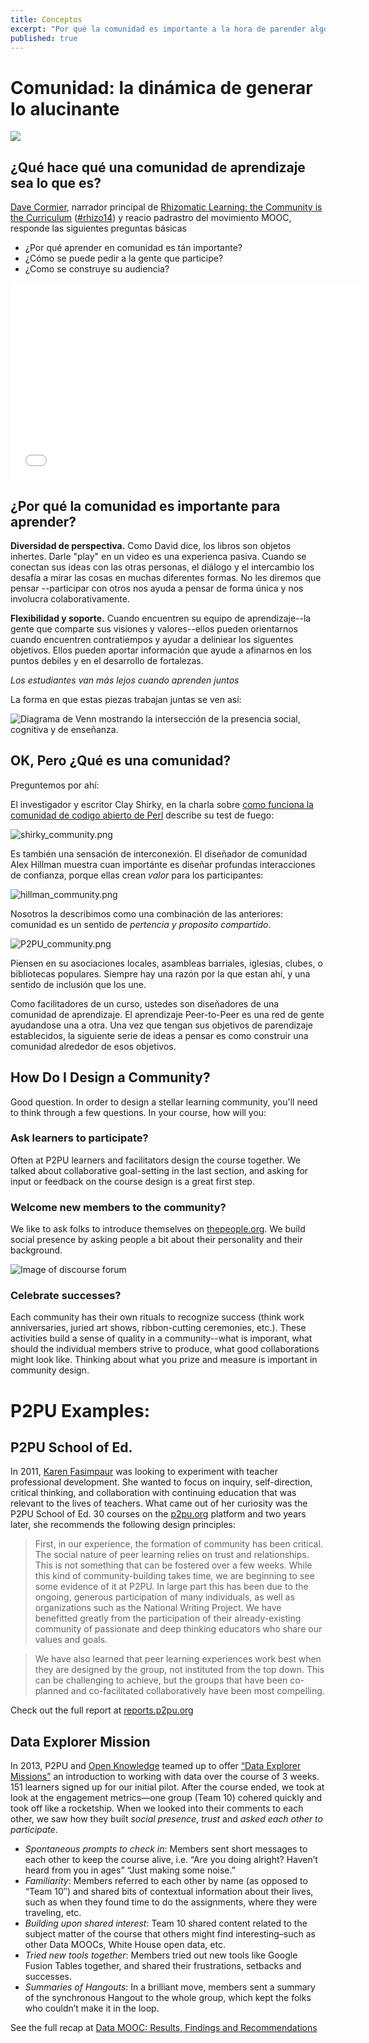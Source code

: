 ```yaml
---
title: Conceptos
excerpt: "Por qué la comunidad es importante a la hora de parender algo nuevo, qué hace que una comunidad sea robusta y motivante, y comience a co-diseñar su curso."
published: true
---
```

<!--
# Community: the Dynamics of Generating Awesome

![]({{site.baseurl}}/img/community.jpg)

## What Does a Learning Community Look Like?
[Dave Cormier](http://davecormier.com/), lead raconteur of [Rhizomatic Learning: the Community is the Curriculum](https://p2pu.org/en/courses/882/rhizomatic-learning-the-community-is-the-curriculum/) ([#rhizo14](https://twitter.com/search?q=rhizo14&src=typd)) and reluctant stepfather of the MOOC movement, answers the following core questions:

- Why is learning in community important?
- How do you ask people to participate?
- How did you build with your audience?

<iframe width="560" height="315" src="//www.youtube.com/embed/c4KM9QgfOXA" frameborder="0" allowfullscreen></iframe>
-->
# Comunidad: la dinámica de generar lo alucinante

![]({{site.baseurl}}/img/community.jpg)

## ¿Qué hace qué una comunidad de aprendizaje sea lo que es?
[Dave Cormier](http://davecormier.com/), narrador principal de [Rhizomatic Learning: the Community is the Curriculum](https://p2pu.org/en/courses/882/rhizomatic-learning-the-community-is-the-curriculum/) ([#rhizo14](https://twitter.com/search?q=rhizo14&src=typd)) y reacio padrastro del movimiento MOOC, responde las siguientes preguntas básicas

- ¿Por qué aprender en comunidad es tán importante?
- ¿Cómo se puede pedir a la gente que participe?
- ¿Como se construye su audiencia?

<iframe width="560" height="315" src="//www.youtube.com/embed/c4KM9QgfOXA" frameborder="0" allowfullscreen></iframe>

<!--
## Why does Community Matter for Learning?

**Diversity of perspectives.** As Dave said, books are inert objects. Pushing "play" on a video is one passive experience. When you engage ideas with other people, the dialogue and exchanges challenge you to look at things several different ways. We won't tell you what to think--engaging others helps us think uniquely and engage collaboratively.

**Support and stretch.** When you find your learning crew--the folks who share your vision and your values--they can buoy you up when you encounter setbacks and help you set the next goalpost. They can deliver feedback that helps you hone in on weaknesses or develop strengths. 

*Learners go farther when they learn together.*

The way we see it, any online learning experience consists of three parts:

- Social presence (that you have a crew & we're in it together)
- Cognitive presence (ideas & content)
- Teaching presence (feedback & questions)

The way those pieces work together looks like this:

![Venn diagram showing the intersection of social presence, cognitive presence and teaching presence.]({{site.baseurl}}/img/community-diagram.jpg)

In this part of the course, we’ll talk about “social presence” (or community), and how to build one around your learning goals. 
-->
## ¿Por qué la comunidad es importante para aprender?

**Diversidad de perspectiva.** Como David dice, los libros son objetos inhertes. Darle "play" en un video es una experienca pasiva. Cuando se conectan sus ideas con las otras personas, el diálogo y el intercambio los desafía a mirar las cosas en muchas diferentes formas. No les diremos que pensar --participar con otros nos ayuda a pensar de forma única y nos involucra colaborativamente.

**Flexibilidad y soporte.** Cuando encuentren su equipo de aprendizaje--la gente que comparte sus visiones y valores--ellos pueden orientarnos cuando encuentren contratiempos y ayudar a deliniear los siguentes objetivos. Ellos pueden aportar información que ayude a afinarnos en los puntos debiles y en el desarrollo de fortalezas.

*Los estudiantes van más lejos cuando aprenden juntos*

La forma en que estas piezas trabajan juntas se ven así:

![Diagrama de Venn mostrando la intersección de la presencia social, cognitiva y de enseñanza.]({{site.baseurl}}/img/community-diagram.png)

<!--
## OK, But What’s Community?

Let's ask around:

Scholar and writer Clay Shirky, in describing [how the open source community Perl works](https://www.youtube.com/watch?v=Xe1TZaElTAs) described his litmus test: 

![shirky community.png](/img/shirky%20community.png)

It's also a sense of interconnectedness. Community designer Alex Hillman shows how important it is to design for deep, trusting interactions, because they create *value* for the participants:

![hillman community.png](/img/hillman%20community.png)

We describe it as a combination of the above: community is a sense of *shared purpose and belonging*. 

![P2PU community.png](/img/P2PU%20community.png)

Think about your local PTA, block party organization, church, book club or alumni association. There’s always a reason that you’re there, and a sense that you’re included. 

As a course facilitator, you are designing a learning community. Peer-to-peer learning is a network of people helping each other. Once you have your learning goals established, the next series of ideas to think about is how to build a community around those goals. 
-->

## OK, Pero ¿Qué es una comunidad?

Preguntemos por ahí:

El investigador y escritor Clay Shirky, en la charla sobre [como funciona la comunidad de codigo abierto de Perl](https://www.youtube.com/watch?v=Xe1TZaElTAs) describe su test de fuego: 

![shirky_community.png](/img/shirky_community.png)

Es también una sensación de interconexión. El diseñador de comunidad Alex Hillman muestra cuan importánte es diseñar profundas interacciones de confianza, porque ellas crean *valor* para los participantes:

![hillman_community.png](/img/hillman_community.png)

Nosotros la describimos como una combinación de las anteriores: comunidad es un sentido de *pertencia y proposito compartido*. 

![P2PU_community.png](/img/P2PU_community.png)

Piensen en su asociaciones locales, asambleas barriales, iglesias, clubes, o bibliotecas populares. Siempre hay una razón por la que estan ahí, y una sentido de inclusión que los une. 

Como facilitadores de un curso, ustedes son diseñadores de una comunidad de aprendizaje. El aprendizaje Peer-to-Peer es una red de gente ayudandose una a otra. Una vez que tengan sus objetivos de parendizaje establecidos, la siguiente serie de ideas a pensar es como construir una comunidad alrededor de esos objetivos.

## How Do I Design a Community?
Good question. In order to design a stellar learning community, you'll need to think through a few questions. In your course, how will you:

### Ask learners to participate?
Often at P2PU learners and facilitators design the course together. We talked about collaborative goal-setting in the last section, and asking for input or feedback on the course design is a great first step. 

### Welcome new members to the community?
We like to ask folks to introduce themselves on [thepeople.org](http://thepeople.p2pu.org/t/please-introduce-yourself/28). We build social presence by asking people a bit about their personality and their background. 

![Image of discourse forum]({{site.baseurl}}/img/discourse.png)

### Celebrate successes?
Each community has their own rituals to recognize success (think work anniversaries, juried art shows, ribbon-cutting ceremonies, etc.). These activities build a sense of quality in a community--what is imporant, what should the individual members strive to produce, what good collaborations might look like. Thinking about what you prize and measure is important in community design. 


# P2PU Examples: 

## P2PU School of Ed.
In 2011, [Karen Fasimpaur](https://twitter.com/kfasimpaur) was looking to experiment with teacher professional development. She wanted to focus on  inquiry, self-direction, critical thinking, and collaboration with continuing education that was relevant to the lives of teachers. What came out of her curiosity was the P2PU School of Ed. 30 courses on the [p2pu.org](https://p2pu.org/en/) platform and two years later, she recommends the following design principles:

>First, in our experience, the formation of community has been critical. The social nature of peer learning relies on trust and relationships. This is not something that can be fostered over a few weeks. While this kind of community-building takes time, we are beginning to see some evidence of it at P2PU. In large part this has been due to the ongoing, generous participation of many individuals, as well as organizations such as the National Writing Project. We have benefitted greatly from the participation of their already-existing community of passionate and deep thinking educators who share our values and goals.

>We have also learned that peer learning experiences work best when they are designed by the group, not instituted from the top down. This can be challenging to achieve, but the groups that have been co-planned and co-facilitated collaboratively have been most compelling.

Check out the full report at [reports.p2pu.org](http://reports.p2pu.org/reports/school_of_ed/soe_index.html)

## Data Explorer Mission

In 2013, P2PU and [Open Knowledge](http://us.okfn.org/) teamed up to offer [“Data Explorer Missions”](http://schoolofdata.org/datamooc/) an introduction to working with data over the course of 3 weeks. 151 learners signed up for our initial pilot. After the course ended, we took at look at the engagement metrics—one group (Team 10) cohered quickly and took off like a rocketship. When we looked into their comments to each other, we saw how they built *social presence*, *trust* and *asked each other to participate*.

- *Spontaneous prompts to check in*: Members sent short messages to each other to keep the course alive, i.e. “Are you doing alright? Haven’t heard from you in ages” “Just making some noise.”
- *Familiarity*: Members referred to each other by name (as opposed to “Team 10″) and shared bits of contextual information about their lives, such as when they found time to do the assignments, where they were traveling, etc.
- *Building upon shared interest*: Team 10 shared content related to the subject matter of the course that others might find interesting–such as other Data MOOCs, White House open data, etc.
- *Tried new tools together*: Members tried out new tools like Google Fusion Tables together, and shared their frustrations, setbacks and successes. 
- *Summaries of Hangouts*: In a brilliant move, members sent a summary of the synchronous Hangout to the whole group, which kept the folks who couldn’t make it in the loop.

See the full recap at [Data MOOC: Results, Findings and Recommendations](http://info.p2pu.org/2013/06/18/data-mooc-results-findings-and-recommendations/)
